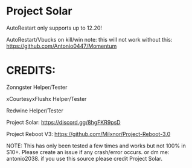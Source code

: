 # Project Solar

AutoRestart only supports up to 12.20!


AutoRestart/Vbucks on kill/win note: this will not work without this: https://github.com/Antonio0447/Momentum

# CREDITS:

Zonngster Helper/Tester

xCourtesyxFlushx Helper/Tester

Redwine Helper/Tester

Project Solar: https://discord.gg/8hgFKR9psD

Project Reboot V3: https://github.com/Milxnor/Project-Reboot-3.0

NOTE: This has only been tested a few times and works but not 100% in S10+. Please create an issue if any crash/error occurs. or dm me: antonio2038. if you use this source please credit Project Solar.
